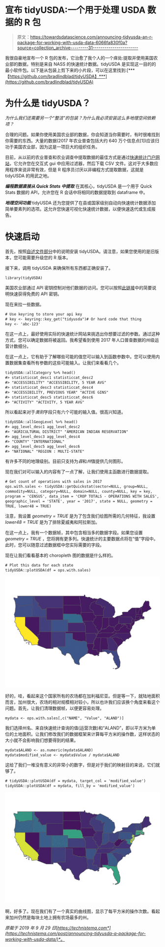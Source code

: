 # 宣布 tidyUSDA:一个用于处理 USDA 数据的 R 包

> 原文：<https://towardsdatascience.com/announcing-tidyusda-an-r-package-for-working-with-usda-data-6066fa830f0a?source=collection_archive---------31----------------------->

我很自豪地宣布一个 R 包的发布，它治愈了我个人的一个痒处:提取并使用美国农业部的数据，特别是来自 NASS 的快速统计数据。tidyUSDA 是实现这一目的的最小软件包。以下是从包装上剪下来的小片段，可以在这里找到:[***【https://github.com/bradlindblad/tidyUSDA】***](https://github.com/bradlindblad/tidyUSDA)

# 为什么是 tidyUSDA？

*为什么我们还需要另一个“整洁”的包装？为什么我必须安装这么多地理空间依赖项？*

合理的问题。如果你使用美国农业部的数据，你会知道当你需要时，有时很难找到你需要的东西。大量的数据(2017 年农业普查包括大约 640 万个信息点[1])应该归功于美国农业部，因为这是一项巨大的组织任务。

目前，从以前的农业普查和农业调查中提取数据的最佳方式是通过[快速统计门户网站](https://quickstats.nass.usda.gov/)，它允许您在交互式 gui 中应用过滤器，然后下载 CSV 文件。这对于大多数应用程序来说非常有效，但是 R 程序员讨厌以非编程方式提取数据，这就是 tidyUSDA 的用武之地。

***编程数据直接从 Quick Stats 中提取*** 在其核心，tidyUSDA 是一个用于 Quick Stats 数据的 API，允许您在 R 会话中将相同的数据提取到 dataframe 中。

***地理空间功能*** tidyUSDA 还为您提供了在县或国家级别自动向快速统计数据添加简单要素列的选项。这允许您快速可视化快速统计数据，以便快速迭代或生成报告。

# 快速启动

首先，按照[自述文件部分](https://github.com/bradlindblad/tidyUSDA#Installation)中的说明安装 tidyUSDA。请注意，如果您使用的是旧版本，您可能需要升级您的 R 版本。

接下来，调用 tidyUSDA 来确保所有东西都正确安装了。

```
library(tidyUSDA)
```

美国农业部通过 API 密钥控制对他们数据的访问。您可以按照[此链接](https://quickstats.nass.usda.gov/api)中的简要说明快速获得免费的 API 密钥。

现在来拉一些数据。

```
# Use keyring to store your api key 
# key <- keyring::key_get("tidyusda")# Or hard code that thing 
key <- 'abc-123' 
```

在这一点上，最好使用实际的快速统计网站来挑选出你想要过滤的参数。通过这种方式，您可以确定数据将被返回。我希望看到使用 2017 年人口普查数据的州级运营计数细分。

在这一点上，它有助于了解哪些可能的值您可以输入到函数参数中。您可以使用内置数据集查看所有参数的这些可能输入。让我们来看看几个。

```
tidyUSDA::allCategory %>% head() 
#> statisticcat_desc1 statisticcat_desc2 
#> "ACCESSIBILITY" "ACCESSIBILITY, 5 YEAR AVG" 
#> statisticcat_desc3 statisticcat_desc4 
#> "ACCESSIBILITY, PREVIOUS YEAR" "ACTIVE GINS" 
#> statisticcat_desc5 statisticcat_desc6 
#> "ACTIVITY" "ACTIVITY, 5 YEAR AVG"
```

所以看起来对于*类别*字段只有六个可能的输入值。很高兴知道。

```
tidyUSDA::allGeogLevel %>% head() 
#> agg_level_desc1 agg_level_desc2 
#> "AGRICULTURAL DISTRICT" "AMERICAN INDIAN RESERVATION" 
#> agg_level_desc3 agg_level_desc4 
#> "COUNTY" "INTERNATIONAL" 
#> agg_level_desc5 agg_level_desc6 
#> "NATIONAL" "REGION : MULTI-STATE"
```

有许多不同的地理级别。目前只支持为*县*和*州*值提供几何图形。

现在我们对可以输入的内容有了一点了解，让我们使用主函数进行数据提取。

```
# Get count of operations with sales in 2017 
ops.with.sales <- tidyUSDA::getQuickstat(sector=NULL, group=NULL, commodity=NULL, category=NULL, domain=NULL, county=NULL, key = key, program = 'CENSUS', data_item = 'CROP TOTALS - OPERATIONS WITH SALES', geographic_level = 'STATE', year = '2017', state = NULL, geometry = TRUE, lower48 = TRUE)
```

注意，我设置 *geometry = TRUE* 是为了包含我们绘图所需的几何特征，我设置 *lower48 = TRUE* 是为了排除夏威夷和阿拉斯加。

在这一点上，我有一个数据帧，其中包含相当多的数据字段。如果您设置 *geometry = TRUE* ，您将拥有更多列。快速统计的主要数据点将在“值”字段中。此时，您可以随意过滤数据框中您实际需要的字段。

现在让我们看看基本的 choropleth 图的数据是什么样的。

```
# Plot this data for each state 
tidyUSDA::plotUSDA(df = ops.with.sales)
```

![](img/33fbfea92cdd9b2fda4b3ddbf1f24b99.png)

好的，哇，看起来这个国家所有的农场都在加利福尼亚。但是等一下，就陆地面积而言，加州很大，农场的相对规模相对较小，所以也许我们应该换个角度来看这个问题。首先，让我们清理数据帧，以便更容易处理。

```
mydata <- ops.with.sales[,c("NAME", "Value", "ALAND")]
```

我们选择州名、来自快速统计查询的值(运营次数)和“ALAND”，即以平方米为单位的土地面积。让我们修改我们的数据框架来计算每平方米的操作数，这样状态的大小就不会影响我们想要得到的结果。

```
mydata$ALAND <- as.numeric(mydata$ALAND) 
mydata$modified_value <- mydata$Value / mydata$ALAND
```

这给了我们一堆没有意义的非常小的数字，但是对于我们的映射目的来说，它们就够了。

```
# tidyUSDA::plotUSDA(df = mydata, target_col = 'modified_value') tidyUSDA::plotUSDA(df = mydata, fill_by = 'modified_value')
```

![](img/e67af392221724ba90055c6c7fca9379.png)

啊，好多了。现在我们有了一个真实的曲线图，显示了每平方米的操作次数。看起来加州仍然是每块土地上拥有农场最多的州。

*原载于 2019 年 9 月 29 日*[*https://technistema.com*](https://technistema.com/post/announcing-tidyusda-a-package-for-working-with-usda-data/)*。*